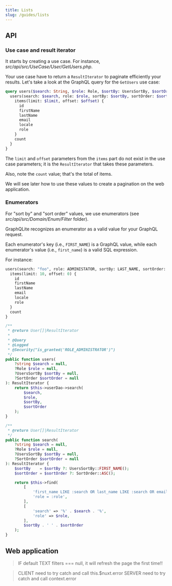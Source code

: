 ```yaml
---
title: Lists
slug: /guides/lists
---
```


## API

### Use case and result iterator

It starts by creating a use case. For instance, *src/api/src/UseCase/User/GetUsers.php*.

Your use case have to return a `ResultIterator` to paginate efficiently your results.
Let's take a look at the GraphQL query for the `GetUsers` use case:

```graphql title="GraphQL query"
query users($search: String, $role: Role, $sortBy: UsersSortBy, $sortOrder: SortOrder, $limit: Int!, $offset: Int!) {
  users(search: $search, role: $role, sortBy: $sortBy, sortOrder: $sortOrder) {
    items(limit: $limit, offset: $offset) {
      id
      firstName
      lastName
      email
      locale
      role
    }
    count
  }
}
```

The `limit` and `offset` parameters from the `items` part do not exist in the use case parameters; 
it is the `ResultIterator` that takes these parameters.

Also, note the `count` value; that's the total of items.

We will see later how to use these values to create a pagination on the web application.

### Enumerators

For "sort by" and "sort order" values, we use enumerators (see *src/api/src/Domain/Enum/Filter* folder).

GraphQLite recognizes an enumerator as a valid value for your GraphQL request.

Each enumerator's key (i.e., `FIRST_NAME`) is a GraphQL value, while each enumerator's value (i.e., `first_name`)
is a valid SQL expression. 

For instance:

```graphql title="GraphQL query"
users(search: "foo", role: ADMINISTATOR, sortBy: LAST_NAME, sortOrder: DESC) {
  items(limit: 10, offset: 0) {
    id
    firstName
    lastName
    email
    locale
    role
  }
  count
}
```

```php title="src/api/src/UseCase/User/GetUsers.php"
/**
 * @return User[]|ResultIterator
 *
 * @Query
 * @Logged
 * @Security("is_granted('ROLE_ADMINISTRATOR')")
 */
public function users(
    ?string $search = null,
    ?Role $role = null,
    ?UsersSortBy $sortBy = null,
    ?SortOrder $sortOrder = null
): ResultIterator {
    return $this->userDao->search(
        $search,
        $role,
        $sortBy,
        $sortOrder
    );
}
```

```php title="src/api/src/Domain/Dao/UserDao.php"
/**
 * @return User[]|ResultIterator
 */
public function search(
    ?string $search = null,
    ?Role $role = null,
    ?UsersSortBy $sortBy = null,
    ?SortOrder $sortOrder = null
): ResultIterator {
    $sortBy    = $sortBy ?: UsersSortBy::FIRST_NAME();
    $sortOrder = $sortOrder ?: SortOrder::ASC();

    return $this->find(
        [
            'first_name LIKE :search OR last_name LIKE :search OR email LIKE :search',
            'role = :role',
        ],
        [
            'search' => '%' . $search . '%',
            'role' => $role,
        ],
        $sortBy . ' ' . $sortOrder
    );
}
```

## Web application

> IF default TEXT filters === null, it will refresh the page the first time!!

> CLIENT need to try catch and call this.$nuxt.error
> SERVER need to try catch and call context.error